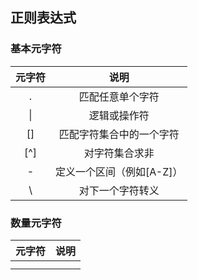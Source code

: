 ## 正则表达式
### 基本元字符

| **元字符** |       **说明**        |
| :-: | :-------------: |
|  .  |    匹配任意单个字符     |
| \|  |     逻辑或操作符      |
| []  |  匹配字符集合中的一个字符   |
| [^] |     对字符集合求非     |
|  -  | 定义一个区间（例如[A-Z]） |
|  \  |    对下一个字符转义     |

### 数量元字符

| **元字符** | **说明** |
| ------- | ------ |
|         |        |
|         |        |
